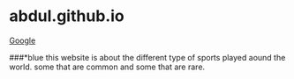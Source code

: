 # abdul.github.io
[Google](https://abdulrazeg.github.io//) 

###*blue this website is about the different type of sports played aound the world. some that are common and some that are rare.

